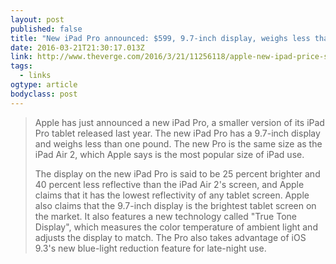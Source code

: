 ```yaml
---
layout: post 
published: false 
title: "New iPad Pro announced: $599, 9.7-inch display, weighs less than one pound" 
date: 2016-03-21T21:30:17.013Z 
link: http://www.theverge.com/2016/3/21/11256118/apple-new-ipad-price-specs-release-date 
tags:
  - links
ogtype: article 
bodyclass: post 
---
```


> Apple has just announced a new iPad Pro, a smaller version of its iPad Pro tablet released last year. The new iPad Pro has a 9.7-inch display and weighs less than one pound. The new Pro is the same size as the iPad Air 2, which Apple says is the most popular size of iPad use.
> 
> The display on the new iPad Pro is said to be 25 percent brighter and 40 percent less reflective than the iPad Air 2's screen, and Apple claims that it has the lowest reflectivity of any tablet screen. Apple also claims that the 9.7-inch display is the brightest tablet screen on the market. It also features a new technology called "True Tone Display", which measures the color temperature of ambient light and adjusts the display to match. The Pro also takes advantage of iOS 9.3's new blue-light reduction feature for late-night use.